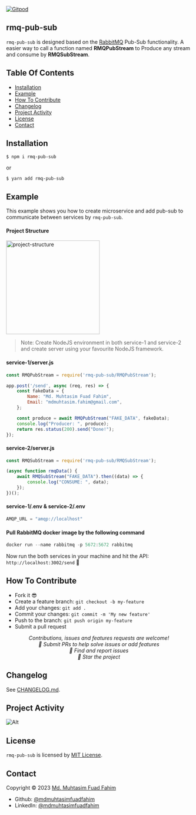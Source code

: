 [![Gitpod](https://gitpod.io/button/open-in-gitpod.svg)](https://gitpod.io/#https://github.com/mdmuhtasimfuadfahim/rmq-pub-sub)

## rmq-pub-sub

`rmq-pub-sub` is designed based on the [RabbitMQ](https://www.rabbitmq.com/) Pub-Sub functionality. A easier way to call a function named <strong>RMQPubStream</strong> to Produce any stream and consume by <strong>RMQSubStream</strong>.


## Table Of Contents

- [Installation](#installation)
- [Example](#example)
- [How To Contribute](#how-to-contribute)
- [Changelog](#changelog)
- [Project Activity](#project-activity)
- [License](#license)
- [Contact](#contact)


<h2 id="installation">Installation</h2>

```
$ npm i rmq-pub-sub
```
or
```
$ yarn add rmq-pub-sub
```


<h2 id="example">Example</h2>

This example shows you how to create microservice and add pub-sub to communicate between services by `rmq-pub-sub`.

#### Project Structure

<img width="254" alt="project-structure" src="https://github-production-user-asset-6210df.s3.amazonaws.com/69357704/239943567-9e0ed7e0-c7b3-45e6-bcda-f68c5a6d5933.png?X-Amz-Algorithm=AWS4-HMAC-SHA256&X-Amz-Credential=AKIAIWNJYAX4CSVEH53A%2F20230522%2Fus-east-1%2Fs3%2Faws4_request&X-Amz-Date=20230522T161749Z&X-Amz-Expires=300&X-Amz-Signature=a927048e9bab37c3974f863a9708c6b07795e9a89d636c69f9ad20958850f407&X-Amz-SignedHeaders=host&actor_id=69357704&key_id=0&repo_id=640056186">

> Note: Create NodeJS environment in both service-1 and service-2 and create server using your favourite NodeJS framework.

#### service-1/server.js

```js
const RMQPubStream = require('rmq-pub-sub/RMQPubStream');

app.post('/send', async (req, res) => {
    const fakeData = {
        Name: "Md. Muhtasim Fuad Fahim",
        Email: "mdmuhtasim.fahim@gmail.com",
    };

    const produce = await RMQPubStream("FAKE_DATA", fakeData);
    console.log("Producer: ", produce);
    return res.status(200).send("Done!");
});
```

#### service-2/server.js

```js
const RMQSubStream = require('rmq-pub-sub/RMQSubStream');

(async function rmqData() {
    await RMQSubStream("FAKE_DATA").then((data) => {
        console.log("CONSUME: ", data);
    });
})();
```

#### service-1/.env & service-2/.env

```js
AMQP_URL = "amqp://localhost"
```

#### Pull RabbitMQ docker image by the following command

```js
docker run --name rabbitmq -p 5672:5672 rabbitmq
```

Now run the both services in your machine and hit the API: `http://localhost:3002/send` 🥳


<h2 id="how-to-contribute">How To Contribute</h2>

- Fork it 😎
- Create a feature branch: `git checkout -b my-feature`
- Add your changes: `git add .`
- Commit your changes: `git commit -m 'My new feature'`
- Push to the branch: `git push origin my-feature`
- Submit a pull request 

<p align="center">
<i>Contributions, issues and features requests are welcome!</i><br />
<i>📮 Submit PRs to help solve issues or add features</i><br />
<i>🐛 Find and report issues</i><br />
<i>🌟 Star the project</i><br />
</p>


<h2 id="changelog">Changelog</h2>

See [CHANGELOG.md](CHANGELOG.md).


<h2 id="project-activity">Project Activity</h2>

![Alt](https://repobeats.axiom.co/api/embed/f4cb6da776e9edc2d8118aff4e0c1ae9afe37896.svg "Repobeats analytics image")


<h2 id="license">License</h2>

`rmq-pub-sub` is licensed by [MIT License](https://api.github.com/licenses/mit).


<h2 id="contact">Contact</h2>

Copyright © 2023 [Md. Muhtasim Fuad Fahim](https://github.com/mdmuhtasimfuadfahim)

- Github: [@mdmuhtasimfuadfahim](https://github.com/mdmuhtasimfuadfahim)
- LinkedIn: [@mdmuhtasimfuadfahim](https://www.linkedin.com/in/mdmuhtasimfuadfahim)